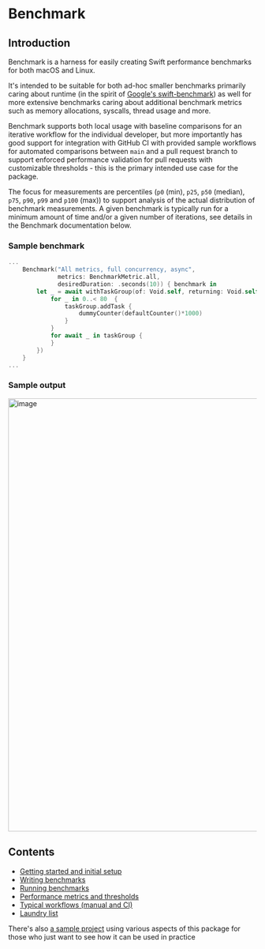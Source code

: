 # Benchmark 

## Introduction

Benchmark is a harness for easily creating Swift performance benchmarks for both macOS and Linux.

It's intended to be suitable for both ad-hoc smaller benchmarks primarily caring about runtime (in the spirit of [Google's swift-benchmark](https://github.com/google/swift-benchmark)) as well for more extensive benchmarks caring about additional benchmark metrics such as memory allocations, syscalls, thread usage and more.

Benchmark supports both local usage with baseline comparisons for an iterative workflow for the individual developer, but more importantly has good support for integration with GitHub CI with provided sample workflows for automated comparisons between `main` and a pull request branch to support enforced performance validation for pull requests with customizable thresholds - this is the primary intended use case for the package.

The focus for measurements are percentiles (`p0` (min), `p25`, `p50` (median), `p75`, `p90`, `p99` and `p100` (max)) to support analysis of the actual distribution of benchmark measurements. A given benchmark is typically run for a minimum amount of time and/or a given number of iterations, see details in the Benchmark documentation below.

### Sample benchmark

```swift
...
    Benchmark("All metrics, full concurrency, async",
              metrics: BenchmarkMetric.all,
              desiredDuration: .seconds(10)) { benchmark in
        let _ = await withTaskGroup(of: Void.self, returning: Void.self, body: { taskGroup in
            for _ in 0..< 80  {
                taskGroup.addTask {
                    dummyCounter(defaultCounter()*1000)
                }
            }
            for await _ in taskGroup {
            }
        })
    }
...
```

### Sample output

<img width="877" alt="image" src="https://user-images.githubusercontent.com/8501048/192326477-c5fc5ec8-e77a-469e-a1b3-2f5d40754cb4.png">

## Contents

- [Getting started and initial setup](Documentation/GettingStarted.md)
- [Writing benchmarks](Documentation/WritingBenchmarks.md)
- [Running benchmarks](Documentation/RunningBenchmarks.md)
- [Performance metrics and thresholds](Documentation/Metrics.md)
- [Typical workflows (manual and CI)](Documentation/Workflows.md)
- [Laundry list](Documentation/TODO.md)

There's also [a sample project](https://github.com/ordo-one/package-benchmark-samples) using various aspects of this package for those who just want to see how it can be used in practice
